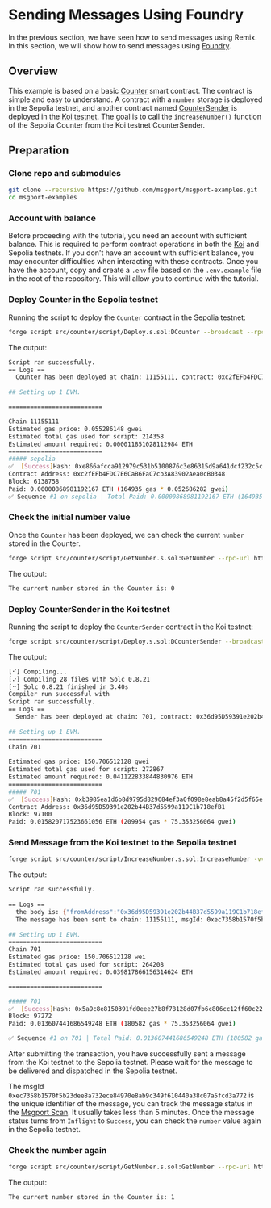 # Sending Messages Using Foundry

In the previous section, we have seen how to send messages using Remix. In this section, we will show how to send messages using [Foundry](https://book.getfoundry.sh/).

## Overview

This example is based on a basic [Counter](https://github.com/msgport/msgport-examples/blob/main/src/counter/src/Counter.sol) smart contract. The contract is simple and easy to understand. A contract with a `number` storage is deployed in the Sepolia testnet, and another contract named [CounterSender](https://github.com/msgport/msgport-examples/blob/main/src/counter/src/CounterSender.sol) is deployed in the [Koi testnet](https://docs.darwinia.network/build/getting-started/networks/koi/). The goal is to call the `increaseNumber()` function of the Sepolia Counter from the Koi testnet CounterSender.

## Preparation

### Clone repo and submodules

```bash
git clone --recursive https://github.com/msgport/msgport-examples.git
cd msgport-examples
```

### Account with balance

Before proceeding with the tutorial, you need an account with sufficient balance. This is required to perform contract operations in both the [Koi](https://docs.darwinia.network/build/getting-started/networks/koi/) and Sepolia testnets. If you don't have an account with sufficient balance, you may encounter difficulties when interacting with these contracts. Once you have the account, copy and create a `.env` file based on the `.env.example` file in the root of the repository. This will allow you to continue with the tutorial.

### Deploy Counter in the Sepolia testnet

Running the script to deploy the `Counter` contract in the Sepolia testnet:

```bash
forge script src/counter/script/Deploy.s.sol:DCounter --broadcast --rpc-url https://ethereum-sepolia.publicnode.com
```

The output:

```bash
Script ran successfully.                                                                                                                                                           
== Logs ==                                                                                                                                         
  Counter has been deployed at chain: 11155111, contract: 0xc2fEFb4FDC7E6CaB6FaC7cb3A83902Aea0cB0348                                                           
  
## Setting up 1 EVM.            

==========================                                                                                                                 

Chain 11155111                                                                                                                                                 
Estimated gas price: 0.055286148 gwei                                                                                                                          
Estimated total gas used for script: 214358                                                                                                                                     
Estimated amount required: 0.000011851028112984 ETH                            
==========================                                                                                                                                                                                                                                                            
##### sepolia                                                                                                                                                                      
✅  [Success]Hash: 0xe866afcca912979c531b5100876c3e86315d9a641dcf232c5c95b702e220fe51                                                                                                                                                                                                                                        
Contract Address: 0xc2fEFb4FDC7E6CaB6FaC7cb3A83902Aea0cB0348                                                                                                   
Block: 6138758                                                                 
Paid: 0.00000868981192167 ETH (164935 gas * 0.052686282 gwei)                  
✅ Sequence #1 on sepolia | Total Paid: 0.00000868981192167 ETH (164935 gas * avg 0.052686282 gwei) 
```

### Check the initial number value

Once the `Counter` has been deployed, we can check the current `number` stored in the Counter.

```bash
forge script src/counter/script/GetNumber.s.sol:GetNumber --rpc-url https://ethereum-sepolia.publicnode.com 
```

The output:

```bash
The current number stored in the Counter is: 0
```

### Deploy CounterSender in the Koi testnet 

Running the script to deploy the `CounterSender` contract in the Koi testnet:

```bash
forge script src/counter/script/Deploy.s.sol:DCounterSender --broadcast --rpc-url https://koi-rpc.darwinia.network
```

The output:

```bash
[⠊] Compiling...                                                               
[⠔] Compiling 28 files with Solc 0.8.21                                                                                                                                                                                                                                                                                       
[⠒] Solc 0.8.21 finished in 3.40s                                              
Compiler run successful with                                                                                                                        
Script ran successfully.                                                                                                                                                                                                                                                                                                      
== Logs ==                                                                     
  Sender has been deployed at chain: 701, contract: 0x36d95D59391e202b44B37d5599a119C1b718efB1
                                                                                                                                                               
## Setting up 1 EVM.                                                                                                                                                                                                                                                                                                          
==========================                                                                                                                                                                                                                                                                                                    
Chain 701                                                                      
                                                                               
Estimated gas price: 150.706512128 gwei                                        
Estimated total gas used for script: 272867                                                                                                                                                                                                                                                                                   
Estimated amount required: 0.041122833844830976 ETH                            
==========================                                                                                                                                     
##### 701                                                                                                                                                      
✅  [Success]Hash: 0xb3985ea1d6b8d9795d829684ef3a0f098e8eab8a45f2d5f65e1256d2e3818e1e
Contract Address: 0x36d95D59391e202b44B37d5599a119C1b718efB1                                                                                                   
Block: 97100                                                                                                                                                   
Paid: 0.015820717523661056 ETH (209954 gas * 75.353256064 gwei)                
```
### Send Message from the Koi testnet to the Sepolia testnet

```bash
forge script src/counter/script/IncreaseNumber.s.sol:IncreaseNumber -vv --broadcast --rpc-url https://koi-rpc.darwinia.network --gas-estimate-multiplier 200
```

The output:

```bash
Script ran successfully.                                                       
                                                                               
== Logs ==                                                                                                                                                     
  the body is: {"fromAddress":"0x36d95D59391e202b44B37d5599a119C1b718efB1","fromChainId":701,"message":"0x5b4ef819","ormp":{"refundAddress":"0x0000000000000000000000000000000000000000"},"toAddress":"0xea02E187B97622Ca74c58107236b0182CE727b70","toChainId":11155111}                                                      
  The message has been sent to chain: 11155111, msgId: 0xec7358b1570f5b23dee8a732ece84970e8ab9c349f610440a38c07a5fcd3a772
                                                                               
## Setting up 1 EVM.                                                           
==========================                                                     
Chain 701                                                                                                                                                      
Estimated gas price: 150.706512128 wei                                                                                                                        
Estimated total gas used for script: 264208
Estimated amount required: 0.039817866156314624 ETH

==========================

##### 701
✅  [Success]Hash: 0x5a9c8e8150391fd0eee27b8f78128d07fb6c806cc12ff60c220c586daef20a1e
Block: 97272
Paid: 0.013607441686549248 ETH (180582 gas * 75.353256064 gwei)

✅ Sequence #1 on 701 | Total Paid: 0.013607441686549248 ETH (180582 gas * avg 75.353256064 gwei)
```

After submitting the transaction, you have successfully sent a message from the Koi testnet to the Sepolia testnet. Please wait for the message to be delivered and dispatched in the Sepolia testnet. 

The msgId `0xec7358b1570f5b23dee8a732ece84970e8ab9c349f610440a38c07a5fcd3a772` is the unique identifier of the message, you can track the message status in the [Msgport Scan](https://scan.msgport.xyz/). It usually takes less than 5 minutes. Once the message status turns from `Inflight` to `Success`, you can check the `number` value again in the Sepolia testnet.

### Check the number again

```bash
forge script src/counter/script/GetNumber.s.sol:GetNumber --rpc-url https://ethereum-sepolia.publicnode.com 
```

The output:

```bash
The current number stored in the Counter is: 1
```
